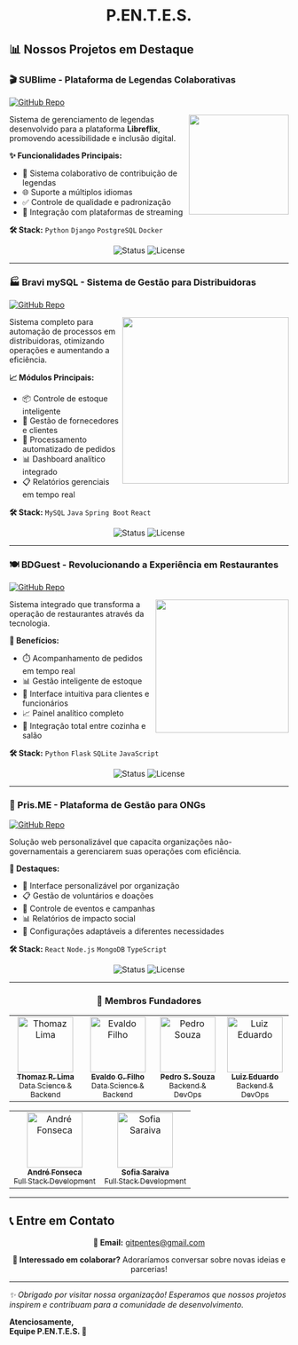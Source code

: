 <div align="center">

# P.EN.T.E.S.

</div>

## 📊 Nossos Projetos em Destaque

### 🎬 SUBlime - Plataforma de Legendas Colaborativas
[![GitHub Repo](https://img.shields.io/badge/🔗_Repositório-SUBlime-2370bc?style=for-the-badge)](https://github.com/P-E-N-T-E-S/SUBlime)

<img align="right" width="180" src="https://images.vexels.com/media/users/3/318414/isolated/preview/488949fc3555ba9f5c3d7a5b0130719a-capivara-carregando-filhotes-nas-costas.png" />

Sistema de gerenciamento de legendas desenvolvido para a plataforma **Libreflix**, promovendo acessibilidade e inclusão digital.

**✨ Funcionalidades Principais:**
- 📝 Sistema colaborativo de contribuição de legendas
- 🌐 Suporte a múltiplos idiomas
- ✅ Controle de qualidade e padronização
- 🔄 Integração com plataformas de streaming

**🛠️ Stack:** `Python` `Django` `PostgreSQL` `Docker`

<p align="center">
  <img src="https://img.shields.io/badge/Status-✅_Finalizado-success?style=flat-square" alt="Status" />
  <img src="https://img.shields.io/badge/License-MIT-blue?style=flat-square" alt="License" />
</p>

---

### 🏭 Bravi mySQL - Sistema de Gestão para Distribuidoras
[![GitHub Repo](https://img.shields.io/badge/🔗_Repositório-Bravi_mySQL-2370bc?style=for-the-badge)](https://github.com/P-E-N-T-E-S/Bravi_mySQL)

<img align="right" width="300" src="https://assets.agilecdn.com.br/images/logo_bravi.png" />

Sistema completo para automação de processos em distribuidoras, otimizando operações e aumentando a eficiência.

**📈 Módulos Principais:**
- 📦 Controle de estoque inteligente
- 🤝 Gestão de fornecedores e clientes
- 🚚 Processamento automatizado de pedidos
- 📊 Dashboard analítico integrado
- 📋 Relatórios gerenciais em tempo real

**🛠️ Stack:** `MySQL` `Java` `Spring Boot` `React`

<p align="center">
  <img src="https://img.shields.io/badge/Status-✅_Finalizado-success?style=flat-square" alt="Status" />
  <img src="https://img.shields.io/badge/License-MIT-blue?style=flat-square" alt="License" />
</p>

---

### 🍽️ BDGuest - Revolucionando a Experiência em Restaurantes
[![GitHub Repo](https://img.shields.io/badge/🔗_Repositório-BDGuest-2370bc?style=for-the-badge)](https://github.com/P-E-N-T-E-S/BDGuest)

<img align="right" width="240" src="https://github.com/user-attachments/assets/77b8d72a-6d22-4fa9-b014-f9ccd78d2529" />

Sistema integrado que transforma a operação de restaurantes através da tecnologia.

**🎯 Benefícios:**
- ⏱️ Acompanhamento de pedidos em tempo real
- 📊 Gestão inteligente de estoque
- 📱 Interface intuitiva para clientes e funcionários
- 📈 Painel analítico completo
- 🔄 Integração total entre cozinha e salão

**🛠️ Stack:** `Python` `Flask` `SQLite` `JavaScript`

<p align="center">
  <img src="https://img.shields.io/badge/Status-✅_Finalizado-success?style=flat-square" alt="Status" />
  <img src="https://img.shields.io/badge/License-MIT-blue?style=flat-square" alt="License" />
</p>

---

### 💝 Pris.ME - Plataforma de Gestão para ONGs
[![GitHub Repo](https://img.shields.io/badge/🔗_Repositório-Pris.ME-2370bc?style=for-the-badge)](https://github.com/P-E-N-T-E-S/Pris.ME)

Solução web personalizável que capacita organizações não-governamentais a gerenciarem suas operações com eficiência.

**🌟 Destaques:**
- 🎨 Interface personalizável por organização
- 📋 Gestão de voluntários e doações
- 📅 Controle de eventos e campanhas
- 📊 Relatórios de impacto social
- 🔧 Configurações adaptáveis a diferentes necessidades

**🛠️ Stack:** `React` `Node.js` `MongoDB` `TypeScript`

<p align="center">
  <img src="https://img.shields.io/badge/Status-✅_Finalizado-success?style=flat-square" alt="Status" />
  <img src="https://img.shields.io/badge/License-MIT-blue?style=flat-square" alt="License" />
</p>

---

<div align="center">

### 🧠 Membros Fundadores

<table>
  <tr>
    <td align="center">
      <a href="https://github.com/Thomazrlima">
        <img src="https://avatars.githubusercontent.com/Thomazrlima" width="100px;" alt="Thomaz Lima"/><br>
        <sub><b>Thomaz R. Lima</b></sub><br>
        <sub>Data Science & Backend</sub>
      </a>
    </td>
    <td align="center">
      <a href="https://github.com/evaldocunhaf">
        <img src="https://avatars.githubusercontent.com/evaldocunhaf" width="100px;" alt="Evaldo Filho"/><br>
        <sub><b>Evaldo G. Filho</b></sub><br>
        <sub>Data Science & Backend</sub>
      </a>
    </td>
    <td align="center">
      <a href="https://github.com/hsspedro">
        <img src="https://avatars.githubusercontent.com/hsspedro" width="100px;" alt="Pedro Souza"/><br>
        <sub><b>Pedro S. Souza</b></sub><br>
        <sub>Backend & DevOps</sub>
      </a>
    </td>
    <td align="center">
      <a href="https://github.com/Luiz-Edu0202">
        <img src="https://avatars.githubusercontent.com/Luiz-Edu0202" width="100px;" alt="Luiz Eduardo"/><br>
        <sub><b>Luiz Eduardo</b></sub><br>
        <sub>Backend & DevOps</sub>
      </a>
    </td>
  </tr>
</table>
<table align="center">
  <tr>
    <td align="center" colspan="2">
      <a href="https://github.com/Nerebo">
        <img src="https://avatars.githubusercontent.com/Nerebo" width="100px;" alt="André Fonseca"/><br>
        <sub><b>André Fonseca</b></sub><br>
        <sub>Full Stack Development</sub>
      </a>
    </td>
    <td align="center" colspan="2">
      <a href="https://github.com/Sofia-Saraiva">
        <img src="https://avatars.githubusercontent.com/Sofia-Saraiva" width="100px;" alt="Sofia Saraiva"/><br>
        <sub><b>Sofia Saraiva</b></sub><br>
        <sub>Full Stack Development</sub>
      </a>
    </td>
  </tr>
</table>
</div>

---

## 📞 Entre em Contato

<div align="center">

**💌 Email:** [gitpentes@gmail.com](mailto:gitpentes@gmail.com)

**🤝 Interessado em colaborar?** Adoraríamos conversar sobre novas ideias e parcerias!

</div>

---

*✨ Obrigado por visitar nossa organização! Esperamos que nossos projetos inspirem e contribuam para a comunidade de desenvolvimento.*


**Atenciosamente,**  
**Equipe P.EN.T.E.S. 🚀**

</div>
